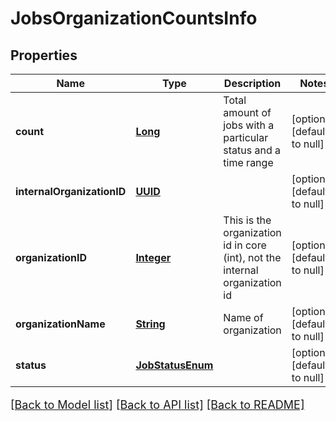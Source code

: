 # JobsOrganizationCountsInfo
## Properties

Name | Type | Description | Notes
------------ | ------------- | ------------- | -------------
**count** | [**Long**](long.md) | Total amount of jobs with a particular status and a time range | [optional] [default to null]
**internalOrganizationID** | [**UUID**](UUID.md) |  | [optional] [default to null]
**organizationID** | [**Integer**](integer.md) | This is the organization id in core (int), not the internal organization id | [optional] [default to null]
**organizationName** | [**String**](string.md) | Name of organization | [optional] [default to null]
**status** | [**JobStatusEnum**](JobStatusEnum.md) |  | [optional] [default to null]

[[Back to Model list]](../README.md#documentation-for-models) [[Back to API list]](../README.md#documentation-for-api-endpoints) [[Back to README]](../README.md)

<style>
     p, ul, ol, li { font-size: 18px !important;}
</style>

